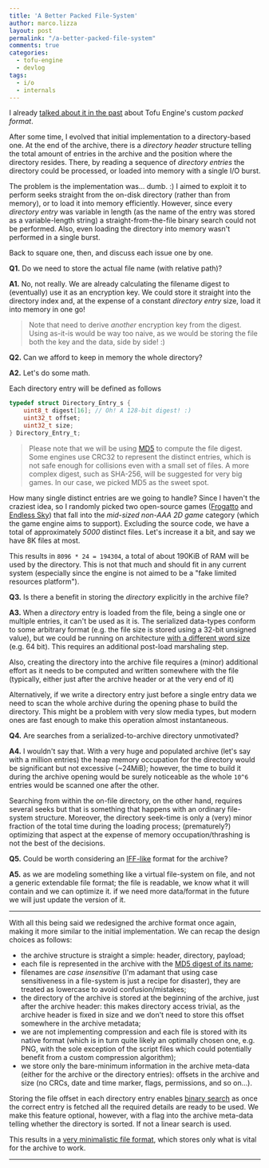 ```yaml
---
title: 'A Better Packed File-System'
author: marco.lizza
layout: post
permalink: "/a-better-packed-file-system"
comments: true
categories:
  - tofu-engine
  - devlog
tags:
  - i/o
  - internals
---
```

I already [talked about it in the past](/tofu-engine-5) about Tofu Engine's custom *packed format*.

After some time, I evolved that initial implementation to a directory-based one. At the end of the archive, there is a *directory header* structure telling the total amount of entries in the archive and the position where the directory resides. There, by reading a sequence of *directory entries* the directory could be processed, or loaded into memory with a single I/O burst.

The problem is the implementation was... dumb. :) I aimed to exploit it to perform seeks straight from the on-disk directory (rather than from memory), or to load it into memory efficiently. However, since every *directory entry* was variable in length (as the name of the entry was stored as a variable-length string) a straight-from-the-file binary search could not be performed. Also, even loading the directory into memory wasn't performed in a single burst.

Back to square one, then, and discuss each issue one by one.

**Q1.** Do we need to store the actual file name (with relative path)?

**A1.** No, not really. We are already calculating the filename digest to (eventually) use it as an encryption key. We could store it straight into the directory index and, at the expense of a constant *directory entry* size, load it into memory in one go!

> Note that need to derive *another* encryption key from the digest. Using as-it-is would be way too naive, as we would be storing the file both the key and the data, side by side! :)

**Q2.** Can we afford to keep in memory the whole directory?

**A2.** Let's do some math.

Each directory entry will be defined as follows

```c
typedef struct Directory_Entry_s {
    uint8_t digest[16]; // Oh! A 128-bit digest! :)
    uint32_t offset;
    uint32_t size;
} Directory_Entry_t;
```

> Please note that we will be using [MD5](https://it.wikipedia.org/wiki/MD5) to compute the file digest. Some engines use CRC32 to represent the distinct entries, which is not safe enough for collisions even with a small set of files. A more complex digest, such as SHA-256, will be suggested for very big games. In our case, we picked MD5 as the sweet spot.

How many single distinct entries are we going to handle? Since I haven't the craziest idea, so I randomly picked two open-source games ([Frogatto](https://github.com/frogatto/frogatto) and [Endless Sky](https://github.com/endless-sky/endless-sky)) that fall into the *mid-sized non-AAA 2D game* category (which the game engine aims to support). Excluding the source code, we have a total of approximately *5000* distinct files. Let's increase it a bit, and say we have 8K files at most.

This results in `8096 * 24 = 194304`, a total of about 190KiB of RAM will be used by the directory. This is not that much and should fit in any current system (especially since the engine is not aimed to be a "fake limited resources platform").

**Q3.** Is there a benefit in storing the *directory* explicitly in the archive file?

**A3.** When a *directory* entry is loaded from the file, being a single one or multiple entries, it can't be used as it is. The serialized data-types conform to some arbitrary format (e.g. the file size is stored using a 32-bit unsigned value), but we could be running on architecture [with a different word size](^1) (e.g. 64 bit). This requires an additional post-load marshaling step.

Also, creating the directory into the archive file requires a (minor) additional effort as it needs to be computed and written somewhere with the file (typically, either just after the archive header or at the very end of it)

Alternatively, if we write a directory entry just before a single entry data we need to scan the whole archive during the opening phase to build the directory. This might be a problem with very slow media types, but modern ones are fast enough to make this operation almost instantaneous.

**Q4.** Are searches from a serialized-to-archive directory unmotivated?

**A4.** I wouldn't say that. With a very huge and populated archive (let's say with a million entries) the heap memory occupation for the directory would be significant but not excessive (~24MiB); however, the time to build it during the archive opening would be surely noticeable as the whole `10^6` entries would be scanned one after the other.

Searching from within the on-file directory, on the other hand, requires several seeks but that is something that happens with an ordinary file-system structure. Moreover, the directory seek-time is only a (very) minor fraction of the total time during the loading process; (prematurely?) optimizing that aspect at the expense of memory occupation/thrashing is not the best of the decisions.

**Q5.** Could be worth considering an [IFF-like](https://en.wikipedia.org/wiki/Interchange_File_Format) format for the archive?

**A5.** as we are modeling something like a virtual file-system on file, and not a generic extendable file format; the file is readable, we know what it will contain and we can optimize it. if we need more data/format in the future we will just update the version of it.

---

With all this being said we redesigned the archive format once again, making it more similar to the initial implementation. We can recap the design choices as follows:

* the archive structure is straight a simple: header, directory, payload;
* each file is represented in the archive with the [MD5 digest of its name](^2);
* filenames are *case insensitive* (I'm adamant that using case sensitiveness in a file-system is just a recipe for disaster), they are treated as lowercase to avoid confusion/mistakes;
* the directory of the archive is stored at the beginning of the archive, just after the archive header: this makes directory access trivial, as the archive header is fixed in size and we don't need to store this offset somewhere in the archive metadata;
* we are not implementing compression and each file is stored with its native format (which is in turn quite likely an optimally chosen one, e.g. PNG, with the sole exception of the script files which could potentially benefit from a custom compression algorithm);
* we store only the bare-minimum information in the archive meta-data (either for the archive or the directory entries): offsets in the archive and size (no CRCs, date and time marker, flags, permissions, and so on...).

Storing the file offset in each directory entry enables [binary search](https://en.wikipedia.org/wiki/Binary_search_algorithm) as once the correct entry is fetched all the required details are ready to be used. We make this feature optional, however, with a flag into the archive meta-data telling whether the directory is sorted. If not a linear search is used.

This results in a [very minimalistic file format](^3), which stores only what is vital for the archive to work.

---

[^1]: There might also be a difference in endian-ness, which is something that is becoming rarer and rarer nowadays, as almost all architectures are *little-endian*. Still, since we are designing the game as multiplatform we should address this. By the way, we stick to *little-endian*.

[^2]: MD5 is known for being cracked/unsafe. While it's true that one could mischievously find collisions for a given digest, under (fair) usage the change for the first clash would happen with `2*10^19` entries. We don't plan to have archives that big, for the moment, so we are good with that. :D

[^3]: Incidentally our format ended in being similar to [Build engine's GRP format](https://moddingwiki.shikadi.net/wiki/GRP_Format), in which file offsets aren't explicitly stored and need to be calculated. However, in `.grp` archives and entry offset (in the archive) is calculated during the scanning process (by accumulating the size of the previous entries).
